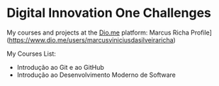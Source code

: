 # Digital Innovation One Challenges
My courses and projects at the [Dio.me](https://web.dio.me/) platform: Marcus Richa Profile](https://www.dio.me/users/marcusviniciusdasilveiraricha)

My Courses List:

 - Introdução ao Git e ao GitHub
 - Introdução ao Desenvolvimento Moderno de Software





